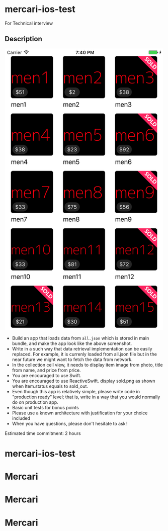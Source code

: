# mercari-ios-test
For Technical interview

## Description

![](screenshot.png)


- Build an app that loads data from `all.json` which is stored in main bundle, and make the app look like the above screenshot.
- Write in a such way that data retrieval implementation can be easily replaced. For example, it is currenly loaded from all.json file but in the near future we might want to fetch the data from network.
- In the collection cell view, it needs to display item image from photo, title from name, and price from price.
- You are encouraged to use Swift.
- You are encouraged to use ReactiveSwift.
display sold.png as shown when Item.status equals to sold_out.
- Even though this app is relatively simple, please write code in "production ready" level; that is, write in a way that you would normally do on production app.
- Basic unit tests for bonus points
- Please use a known architecture with justification for your choice included
- When you have questions, please don't hesitate to ask!

Estimated time commitment: 2 hours
# mercari-ios-test
# Mercari
# Mercari
# Mercari
